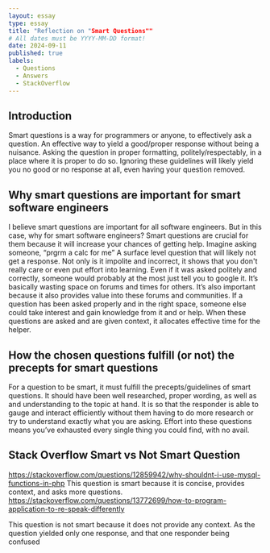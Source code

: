 ```yaml
---
layout: essay
type: essay
title: "Reflection on "Smart Questions""
# All dates must be YYYY-MM-DD format!
date: 2024-09-11
published: true
labels:
  - Questions
  - Answers
  - StackOverflow
---
```


## Introduction
Smart questions is a way for programmers or anyone, to effectively ask a question. An effective way to yield a good/proper response without being a nuisance. Asking the question in proper formatting, politely/respectably, in a place where it is proper to do so. Ignoring these guidelines will likely yield you no good or no response at all, even having your question removed.

## Why smart questions are important for smart software engineers
I believe smart questions are important for all software engineers. But in this case, why for smart software engineers? Smart questions are crucial for them because it will increase your chances of getting help. Imagine asking someone, “prgrm a calc for me” A surface level question that will likely not get a response. Not only is it impolite and incorrect, it shows that you don't really care or even put effort into learning. Even if it was asked politely and correctly, someone would probably at the most just tell you to google it. It’s basically wasting space on forums and times for others. It’s also important because it also provides value into these forums and communities. If a question has been asked properly and in the right space, someone else could take interest and gain knowledge from it and or help. When these questions are asked and are given context, it allocates effective time for the helper.

## How the chosen questions fulfill (or not) the precepts for smart questions
For a question to be smart, it must fulfill the precepts/guidelines of smart questions. It should have been well researched, proper wording, as well as and understanding to the topic at hand. It is so that the responder is able to gauge and interact efficiently without them having to do more research or try to understand exactly what you are asking. Effort into these questions means you’ve exhausted every single thing you could find, with no avail. 


## Stack Overflow Smart vs Not Smart Question
https://stackoverflow.com/questions/12859942/why-shouldnt-i-use-mysql-functions-in-php
This question is smart because it is concise, provides context, and asks more questions.
https://stackoverflow.com/questions/13772699/how-to-program-application-to-re-speak-differently

This question is not smart because it does not provide any context. As the question yielded only one response, and that one responder being confused
